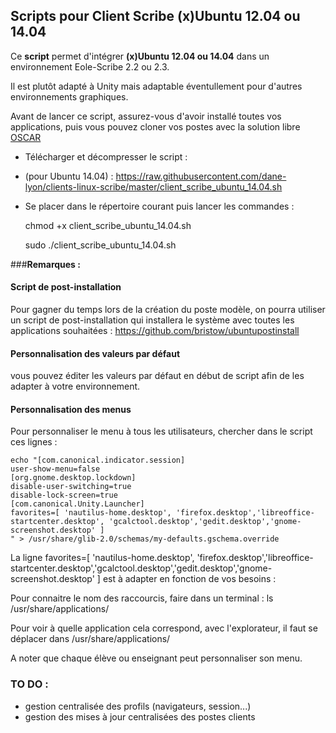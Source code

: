 ## Scripts pour Client Scribe (x)Ubuntu 12.04 ou 14.04 

Ce **script** permet d'intégrer **(x)Ubuntu 12.04 ou 14.04** dans un environnement Eole-Scribe 2.2 ou 2.3.

Il est plutôt adapté à Unity mais adaptable éventullement pour d'autres environnements graphiques.

Avant de lancer ce script, assurez-vous d'avoir installé toutes vos applications, puis vous pouvez cloner vos postes
avec la solution libre [OSCAR](http://oscar.crdp-lyon.fr/wiki/)

  - Télécharger et décompresser le script :
  - (pour Ubuntu 14.04) : https://raw.githubusercontent.com/dane-lyon/clients-linux-scribe/master/client_scribe_ubuntu_14.04.sh
  - Se placer dans le répertoire courant puis lancer les commandes :

	chmod +x client_scribe_ubuntu_14.04.sh

	sudo ./client_scribe_ubuntu_14.04.sh

###**Remarques :** 

#### Script de post-installation

Pour gagner du temps lors de la création du poste modèle, on pourra utiliser un script de post-installation qui installera le système avec toutes les applications souhaitées : https://github.com/bristow/ubuntupostinstall


#### Personnalisation des valeurs par défaut

vous pouvez éditer les valeurs par défaut en début de script afin de les adapter à votre environnement.

#### Personnalisation des menus

Pour personnaliser le menu à tous les utilisateurs, chercher dans le script ces lignes :


	echo "[com.canonical.indicator.session]
	user-show-menu=false
	[org.gnome.desktop.lockdown]
	disable-user-switching=true
	disable-lock-screen=true
	[com.canonical.Unity.Launcher]
	favorites=[ 'nautilus-home.desktop', 'firefox.desktop','libreoffice-startcenter.desktop', 'gcalctool.desktop','gedit.desktop','gnome-screenshot.desktop' ]
	" > /usr/share/glib-2.0/schemas/my-defaults.gschema.override

La ligne
	favorites=[ 'nautilus-home.desktop', 'firefox.desktop','libreoffice-startcenter.desktop','gcalctool.desktop','gedit.desktop','gnome-screenshot.desktop' ]
est à adapter en fonction de vos besoins :

Pour connaitre le nom des raccourcis, faire dans un terminal : ls /usr/share/applications/

Pour voir à quelle application cela correspond, avec l'explorateur, il faut se déplacer dans /usr/share/applications/

A noter que chaque élève ou enseignant peut personnaliser son menu.

### TO DO :

- gestion centralisée des profils (navigateurs, session...)
- gestion des mises à jour centralisées des postes clients
